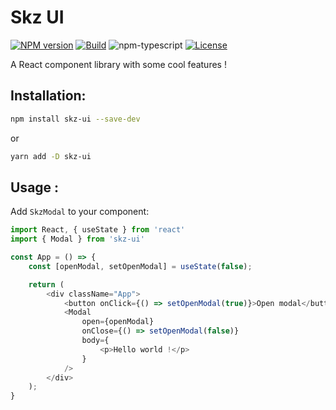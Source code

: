 # Skz UI

[![NPM version][npm-image]][npm-url]
[![Build][github-build]][github-build-url]
![npm-typescript]
[![License][github-license]][github-license-url]

A React component library with some cool features !

## Installation:

```bash
npm install skz-ui --save-dev
```

or

```bash
yarn add -D skz-ui
```

## Usage :

Add `SkzModal` to your component:

```js
import React, { useState } from 'react'
import { Modal } from 'skz-ui'

const App = () => {
    const [openModal, setOpenModal] = useState(false);

    return (
        <div className="App">
            <button onClick={() => setOpenModal(true)}>Open modal</button>
            <Modal 
                open={openModal}
                onClose={() => setOpenModal(false)}
                body={
                    <p>Hello world !</p>
                }
            />
        </div>
    );
}
```

[npm-url]: https://www.npmjs.com/package/skz-ui
[npm-image]: https://img.shields.io/npm/v/skz-ui
[github-license]: https://img.shields.io/github/license/sebastien-gervilla/skz-ui
[github-license-url]: https://github.com/sebastien-gervilla/skz-ui/blob/master/LICENSE
[github-build]: https://github.com/sebastien-gervilla/skz-ui/actions/workflows/publish.yml/badge.svg
[github-build-url]: https://github.com/sebastien-gervilla/skz-ui/actions/workflows/publish.yml
[npm-typescript]: https://img.shields.io/npm/types/skz-ui

